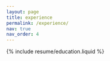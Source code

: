 ```yaml
---
layout: page
title: experience
permalink: /experience/
nav: true
nav_order: 4
---
```


{% include resume/education.liquid %}
